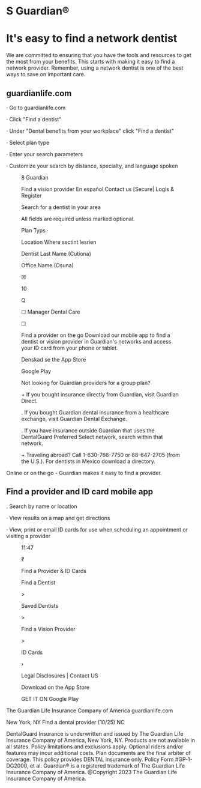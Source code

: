 <!-- PageHeader="Find a dental provider" -->


# S Guardian®


# It's easy to find a network dentist

We are committed to ensuring that you have the tools and resources to
get the most from your benefits. This starts with making it easy to find a
network provider. Remember, using a network dentist is one of the best
ways to save on important care.


## guardianlife.com

· Go to guardianlife.com

· Click "Find a dentist"

· Under "Dental benefits from your workplace"
click "Find a dentist"

· Select plan type

· Enter your search parameters

· Customize your search by distance, specialty,
and language spoken


<figure>

8 Guardian

Find a vision provider En español Contact us [Secure| Logis & Register

Search for a dentist in your area

All fields are required unless marked optional.

Plan Typs ·

Location Where ssctint lesrien

Dentist Last Name (Cutiona)

Office Name (Osuna)

☒

10

Q

☐
Manager Dental Care

☐

Find a provider on the go
Download our mobile app to find a dentist or vision provider in Guardian's
networks and access your ID card from your phone or tablet.

Denskad se the
App Store

Google Play

Not looking for Guardian providers for a group plan?

\+ If you bought insurance directly from Guardian, visit Guardian Direct.

. If you bought Guardian dental insurance from a healthcare exchange, visit Guardian Dental Exchange.

. If you have insurance outside Guardian that uses the DentalGuard Preferred Select network, search within that network.

\+ Traveling abroad? Call 1-630-766-7750 or 88-647-2705 (from the U.S.). For dentists in Mexico download a directory.

</figure>


Online or on the go - Guardian makes
it easy to find a provider.


## Find a provider and ID card mobile app

. Search by name or location

· View results on a map and get directions

· View, print or email ID cards for use when scheduling
an appointment or visiting a provider


<figure>

11:47

₹

Find a Provider & ID Cards

Find a Dentist

\>

Saved Dentists

\>

Find a Vision Provider

\>

ID Cards

›

Legal Disclosures | Contact US

Download on the
App Store

GET IT ON
Google Play

</figure>


The Guardian Life Insurance
Company of America
guardianlife.com

New York, NY
Find a dental provider (10/25) NC

DentalGuard Insurance is underwritten and issued by The Guardian Life Insurance Company of
America, New York, NY. Products are not available in all states. Policy limitations and exclusions
apply. Optional riders and/or features may incur additional costs. Plan documents are the final
arbiter of coverage. This policy provides DENTAL insurance only. Policy Form #GP-1-DG2000,
et al. Guardian® is a registered trademark of The Guardian Life Insurance Company of America.
@Copyright 2023 The Guardian Life Insurance Company of America.
